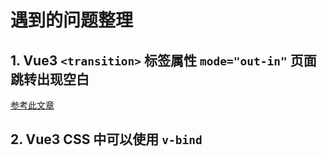 # 遇到的问题整理

## 1. Vue3 `<transition>` 标签属性 `mode="out-in"` 页面跳转出现空白

[参考此文章](https://blog.csdn.net/weixin_50587417/article/details/130677856)

## 2. Vue3 CSS 中可以使用 `v-bind`
